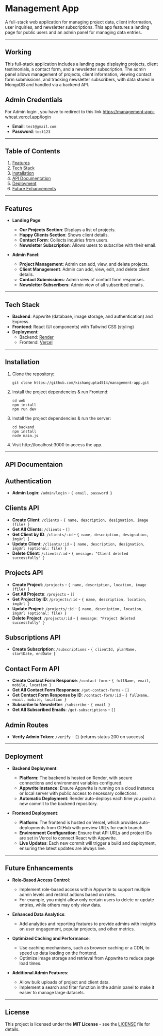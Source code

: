 # Management App

A full-stack web application for managing project data, client information, user inquiries, and newsletter subscriptions. This app features a landing page for public users and an admin panel for managing data entries.

---

## Working

This full-stack application includes a landing page displaying projects, client testimonials, a contact form, and a newsletter subscription. The admin panel allows management of projects, client information, viewing contact form submissions, and tracking newsletter subscribers, with data stored in MongoDB and handled via a backend API. 

## Admin Credentials
 For Admin login , you have to redirect to this link https://management-app-wheat.vercel.app/login
- **Email**: `test@gmail.com`
- **Password**: `test123`


---

## Table of Contents

1. [Features](#features)
2. [Tech Stack](#tech-stack)
3. [Installation](#installation)
4. [API Documentation](#api-documentation)
5. [Deployment](#deployment)
6. [Future Enhancements](#future-enhancements)

---

## Features

- **Landing Page**:
  - **Our Projects Section**: Displays a list of projects.
  - **Happy Clients Section**: Shows client details.
  - **Contact Form**: Collects inquiries from users.
  - **Newsletter Subscription**: Allows users to subscribe with their email.

- **Admin Panel**:
  - **Project Management**: Admin can add, view, and delete projects.
  - **Client Management**: Admin can add, view, edit, and delete client details.
  - **Contact Submissions**: Admin view of contact form responses.
  - **Newsletter Subscribers**: Admin view of all subscribed emails.

---

## Tech Stack

- **Backend**: Appwrite (database, image storage, and authentication) and Express.
- **Frontend**: React (UI components) with Tailwind CSS (styling)
- **Deployment**:
  - Backend: [Render](https://render.com)
  - Frontend: [Vercel](https://vercel.com)

---

## Installation

1. Clone the repository:
    ```
    git clone https://github.com/kishangupta4514/management-app.git
    ```
    

2. Install the project dependencies & run Frontend:
    ```
    cd web
    npm install
    npm run dev
    ```
    
    

3. Install the project dependencies & run the server:
    ```
    cd backend
    npm install
    node main.js
    ```
    
    

4. Visit http://localhost:3000 to access the app.

---

## API Documentaion

## Authentication
- **Admin Login**: `/admin/login` - `{ email, password }`

## Clients API
- **Create Client**: `/clients` - `{ name, description, designation, image (file) }`
- **Get All Clients**: `/clients` - `[]`
- **Get Client by ID**: `/clients/:id` - `{ name, description, designation, imgUrl }`
- **Update Client**: `/clients/:id` - `{ name, description, designation, imgUrl (optional: file) }`
- **Delete Client**: `/clients/:id` - `{ message: "Client deleted successfully" }`

## Projects API
- **Create Project**: `/projects` - `{ name, description, location, image (file) }`
- **Get All Projects**: `/projects` - `[]`
- **Get Project by ID**: `/projects/:id` - `{ name, description, location, imgUrl }`
- **Update Project**: `/projects/:id` - `{ name, description, location, imgUrl (optional: file) }`
- **Delete Project**: `/projects/:id` - `{ message: "Project deleted successfully" }`

## Subscriptions API
- **Create Subscription**: `/subscriptions` - `{ clientId, planName, startDate, endDate }`

## Contact Form API
- **Create Contact Form Response**: `/contact-form` - `{ fullName, email, mobile, location }`
- **Get All Contact Form Responses**: `/get-contact-forms` - `[]`
- **Get Contact Form Response by ID**: `/contact-form/:id` - `{ fullName, email, mobile, location }`
- **Subscribe to Newsletter**: `/subscribe` - `{ email }`
- **Get All Subscribed Emails**: `/get-subscriptions` - `[]`

## Admin Routes
- **Verify Admin Token**: `/verify` - `{}` (returns status 200 on success)

---

## Deployment

- **Backend Deployment**:
  - **Platform**: The backend is hosted on Render, with secure connections and environment variables configured.
  - **Appwrite Instance**: Ensure Appwrite is running on a cloud instance or local server with public access to necessary collections.
  - **Automatic Deployment**: Render auto-deploys each time you push a new commit to the backend repository.

- **Frontend Deployment**:
  - **Platform**: The frontend is hosted on Vercel, which provides auto-deployments from GitHub with preview URLs for each branch.
  - **Environment Configuration**: Ensure that API URLs and project IDs are set in Vercel to connect React with Appwrite.
  - **Live Updates**: Each new commit will trigger a build and deployment, ensuring the latest updates are always live.

---

## Future Enhancements

- **Role-Based Access Control**:
  - Implement role-based access within Appwrite to support multiple admin levels and restrict actions based on roles.
  - For example, you might allow only certain users to delete or update entries, while others may only view data.

- **Enhanced Data Analytics**:
  - Add analytics and reporting features to provide admins with insights on user engagement, popular projects, and other metrics.

- **Optimized Caching and Performance**:
  - Use caching mechanisms, such as browser caching or a CDN, to speed up data loading on the frontend.
  - Optimize image storage and retrieval from Appwrite to reduce page load times.

- **Additional Admin Features**:
  - Allow bulk uploads of project and client data.
  - Implement a search and filter function in the admin panel to make it easier to manage large datasets.

 ---
 ## License

This project is licensed under the **MIT License** - see the [LICENSE](LICENSE) file for details.


